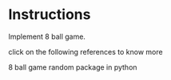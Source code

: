 # Instructions

Implement 8 ball game.


click on the following references to know more

8 ball game
random package in python
